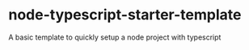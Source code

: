 # node-typescript-starter-template
A basic template to quickly setup a node project with typescript


